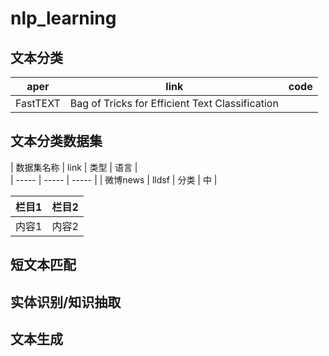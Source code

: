 # nlp_learning

## 文本分类
 


| aper | link | code |  
| ----- | ----- | ----- | 
| FastTEXT | Bag of Tricks for Efficient Text Classification | 




## 文本分类数据集


| 数据集名称 | link | 类型 | 语言 |  
| ----- | ----- | ----- | 
| 微博news |  lldsf |  分类 |  中 | 


| 栏目1 | 栏目2 | 
| ----- | ----- | 
| 内容1 | 内容2 |


## 短文本匹配



## 实体识别/知识抽取




## 文本生成
